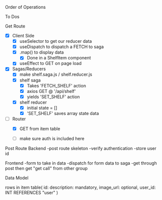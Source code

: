 Order of Operations

To Dos

Get Route
- [x] Client Side
    - [x] useSelector to get our reducer data
    - [x] useDispatch to dispatch a FETCH to saga
    - [x] .map() to display data
        - [x] Done in a ShelfItem component
    - [x] useEffect to GET on page load
- [x] Sagas/Reducers
    - [x] make shelf.saga.js / shelf.reducer.js
    - [x] shelf saga
        - [x] Takes 'FETCH_SHELF' action
        - [x] axios GET @ '/api/shelf'
        - [x] yields 'SET_SHELF' action
    - [x] shelf reducer
        - [x] initial state = []
        - [x] 'SET_SHELF' saves array state data
- [ ] Router
    - [x] GET from item table
    - [ ] make sure auth is included here



Post Route
Backend 
    -post route skeleton
    -verify authentication
    -store user id

Frontend
    -form to take in data
    -dispatch for form data to saga
    -get through post then get "get call" from other group











Data Model

rows in item table(
    id: 
    description: mandatory,
    image_url: optional,
    user_id: INT REFERENCES "user"
)